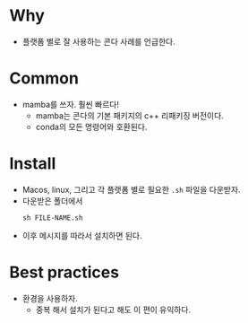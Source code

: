 # Why 
- 플랫폼 별로 잘 사용하는 콘다 사례를 언급한다. 

# Common 
- mamba를 쓰자. 훨씬 빠르다! 
	- mamba는 콘다의 기본 패키지의 c++ 리패키징 버전이다. 
	- conda의 모든 명령어와 호환된다. 

# Install 
- Macos, linux, 그리고 각 플랫폼 별로 필요한 `.sh` 파일을 다운받자. 
- 다운받은 폴더에서 
	```
	sh FILE-NAME.sh 
	```
- 이후 메시지를 따라서 설치하면 된다. 

# Best practices 
- 환경을 사용하자. 
	- 중복 해서 설치가 된다고 해도 이 편이 유익하다. 
